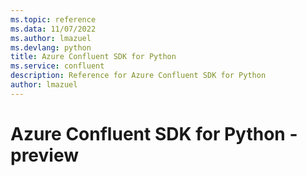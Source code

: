 ```yaml
---
ms.topic: reference
ms.data: 11/07/2022
ms.author: lmazuel
ms.devlang: python
title: Azure Confluent SDK for Python
ms.service: confluent
description: Reference for Azure Confluent SDK for Python
author: lmazuel
---
```

# Azure Confluent SDK for Python - preview